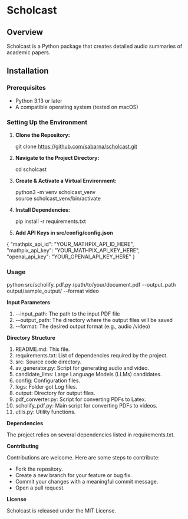 
# Scholcast

## Overview

Scholcast is a Python package that creates detailed audio summaries of academic papers.

## Installation

### Prerequisites

- Python 3.13 or later
- A compatible operating system (tested on macOS)

### Setting Up the Environment

1. **Clone the Repository:**
   
   git clone https://github.com/sabarna/scholcast.git

3. **Navigate to the Project Directory:**
   
    cd scholcast
4. **Create & Activate a Virtual Environment:**
   
    python3 -m venv scholcast_venv <br>
    source scholcast_venv/bin/activate
5. **Install Dependencies:**
   
    pip install -r requirements.txt
6. **Add API Keys in src/config/config.json**
   
{
    "mathpix_api_id": "YOUR_MATHPIX_API_ID_HERE", <br>
    "mathpix_api_key": "YOUR_MATHPIX_API_KEY_HERE",<br>
    "openai_api_key": "YOUR_OPENAI_API_KEY_HERE"
}

     

### Usage

python src/scholify_pdf.py /path/to/your/document.pdf --output_path output/sample_output/ --format video

**Input Parameters**
1. --input_path: The path to the input PDF file
2. --output_path: The directory where the output files will be saved
3. --format: The desired output format (e.g., audio /video)

**Directory Structure**
   1. README.md: This file.
   2. requirements.txt: List of dependencies required by the project.
   3. src: Source code directory.
   4. av_generator.py: Script for generating audio and video.
   5. candidate_llms: Large Language Models (LLMs) candidates.
   6. config: Configuration files.
   7. logs: Folder got Log files.
   8. output: Directory for output files.
   9. pdf_converter.py: Script for converting PDFs to Latex.
   10. scholify_pdf.py: Main script for converting PDFs to videos.
   11. utils.py: Utility functions.

**Dependencies**

The project relies on several dependencies listed in requirements.txt.

**Contributing**

Contributions are welcome. Here are some steps to contribute:
- Fork the repository.
- Create a new branch for your feature or bug fix.
- Commit your changes with a meaningful commit message.
- Open a pull request.

**License**

Scholcast is released under the MIT License.
